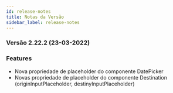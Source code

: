 ```yaml
---
id: release-notes
title: Notas da Versão
sidebar_label: release-notes
---
```


### Versão 2.22.2 (23-03-2022)

### Features

- Nova propriedade de placeholder do componente DatePicker
- Novas propriedade de placeholder do componente Destination (originInputPlaceholder, destinyInputPlaceholder)

